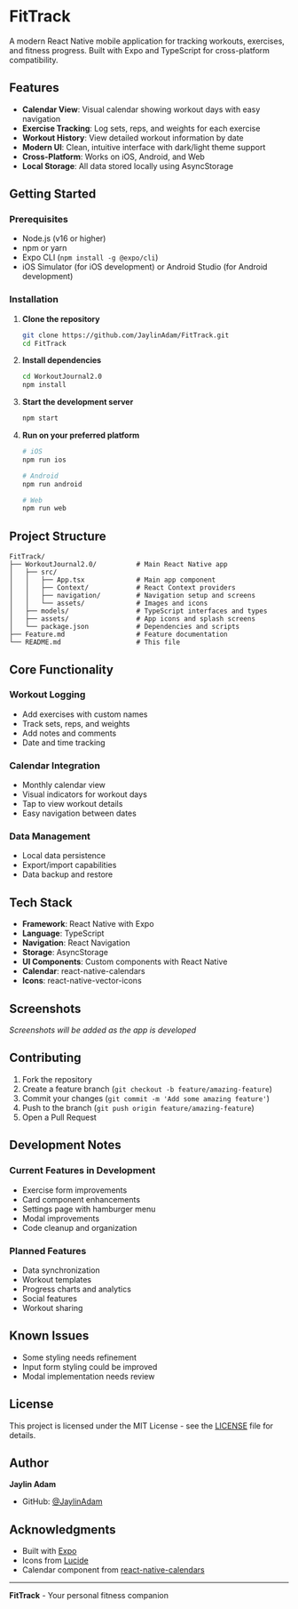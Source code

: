 # FitTrack

A modern React Native mobile application for tracking workouts, exercises, and fitness progress. Built with Expo and TypeScript for cross-platform compatibility.

## Features

- **Calendar View**: Visual calendar showing workout days with easy navigation
- **Exercise Tracking**: Log sets, reps, and weights for each exercise
- **Workout History**: View detailed workout information by date
- **Modern UI**: Clean, intuitive interface with dark/light theme support
- **Cross-Platform**: Works on iOS, Android, and Web
- **Local Storage**: All data stored locally using AsyncStorage

## Getting Started

### Prerequisites

- Node.js (v16 or higher)
- npm or yarn
- Expo CLI (`npm install -g @expo/cli`)
- iOS Simulator (for iOS development) or Android Studio (for Android development)

### Installation

1. **Clone the repository**

   ```bash
   git clone https://github.com/JaylinAdam/FitTrack.git
   cd FitTrack
   ```

2. **Install dependencies**

   ```bash
   cd WorkoutJournal2.0
   npm install
   ```

3. **Start the development server**

   ```bash
   npm start
   ```

4. **Run on your preferred platform**

   ```bash
   # iOS
   npm run ios

   # Android
   npm run android

   # Web
   npm run web
   ```

## Project Structure

```
FitTrack/
├── WorkoutJournal2.0/          # Main React Native app
│   ├── src/
│   │   ├── App.tsx             # Main app component
│   │   ├── Context/            # React Context providers
│   │   ├── navigation/         # Navigation setup and screens
│   │   └── assets/             # Images and icons
│   ├── models/                 # TypeScript interfaces and types
│   ├── assets/                 # App icons and splash screens
│   └── package.json            # Dependencies and scripts
├── Feature.md                  # Feature documentation
└── README.md                   # This file
```

## Core Functionality

### Workout Logging

- Add exercises with custom names
- Track sets, reps, and weights
- Add notes and comments
- Date and time tracking

### Calendar Integration

- Monthly calendar view
- Visual indicators for workout days
- Tap to view workout details
- Easy navigation between dates

### Data Management

- Local data persistence
- Export/import capabilities
- Data backup and restore

## Tech Stack

- **Framework**: React Native with Expo
- **Language**: TypeScript
- **Navigation**: React Navigation
- **Storage**: AsyncStorage
- **UI Components**: Custom components with React Native
- **Calendar**: react-native-calendars
- **Icons**: react-native-vector-icons

## Screenshots

_Screenshots will be added as the app is developed_

## Contributing

1. Fork the repository
2. Create a feature branch (`git checkout -b feature/amazing-feature`)
3. Commit your changes (`git commit -m 'Add some amazing feature'`)
4. Push to the branch (`git push origin feature/amazing-feature`)
5. Open a Pull Request

## Development Notes

### Current Features in Development

- Exercise form improvements
- Card component enhancements
- Settings page with hamburger menu
- Modal improvements
- Code cleanup and organization

### Planned Features

- Data synchronization
- Workout templates
- Progress charts and analytics
- Social features
- Workout sharing

## Known Issues

- Some styling needs refinement
- Input form styling could be improved
- Modal implementation needs review

## License

This project is licensed under the MIT License - see the [LICENSE](LICENSE) file for details.

## Author

**Jaylin Adam**

- GitHub: [@JaylinAdam](https://github.com/JaylinAdam)

## Acknowledgments

- Built with [Expo](https://expo.dev/)
- Icons from [Lucide](https://lucide.dev/)
- Calendar component from [react-native-calendars](https://github.com/wix/react-native-calendars)

---

**FitTrack** - Your personal fitness companion
